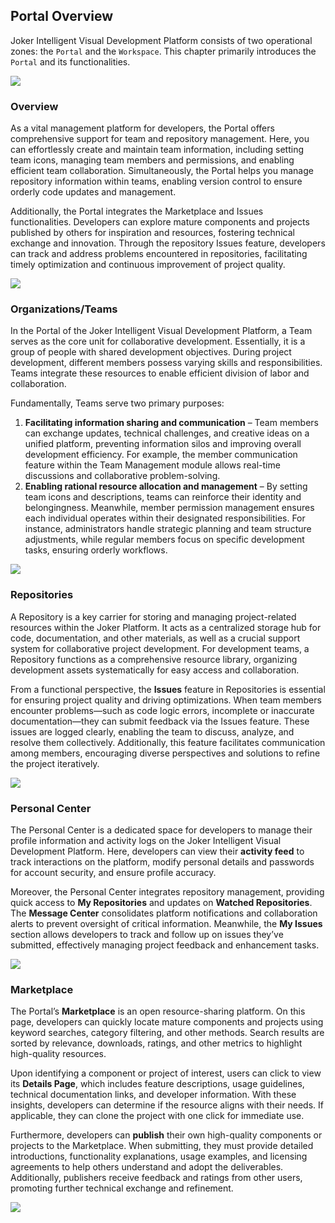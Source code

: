 ## Portal Overview

Joker Intelligent Visual Development Platform consists of two operational zones: the `Portal` and the `Workspace`. This chapter primarily introduces the `Portal` and its functionalities.

![](/portal/basic.png)

### Overview

As a vital management platform for developers, the Portal offers comprehensive support for team and repository management. Here, you can effortlessly create and maintain team information, including setting team icons, managing team members and permissions, and enabling efficient team collaboration. Simultaneously, the Portal helps you manage repository information within teams, enabling version control to ensure orderly code updates and management.

Additionally, the Portal integrates the Marketplace and Issues functionalities. Developers can explore mature components and projects published by others for inspiration and resources, fostering technical exchange and innovation. Through the repository Issues feature, developers can track and address problems encountered in repositories, facilitating timely optimization and continuous improvement of project quality.

![](/portal/basic1.png)

### Organizations/Teams

In the Portal of the Joker Intelligent Visual Development Platform, a Team serves as the core unit for collaborative development. Essentially, it is a group of people with shared development objectives. During project development, different members possess varying skills and responsibilities. Teams integrate these resources to enable efficient division of labor and collaboration.

Fundamentally, Teams serve two primary purposes:

1. **Facilitating information sharing and communication** – Team members can exchange updates, technical challenges, and creative ideas on a unified platform, preventing information silos and improving overall development efficiency. For example, the member communication feature within the Team Management module allows real-time discussions and collaborative problem-solving.
2. **Enabling rational resource allocation and management** – By setting team icons and descriptions, teams can reinforce their identity and belongingness. Meanwhile, member permission management ensures each individual operates within their designated responsibilities. For instance, administrators handle strategic planning and team structure adjustments, while regular members focus on specific development tasks, ensuring orderly workflows.

![](/portal/basic2.png)

### Repositories

A Repository is a key carrier for storing and managing project-related resources within the Joker Platform. It acts as a centralized storage hub for code, documentation, and other materials, as well as a crucial support system for collaborative project development. For development teams, a Repository functions as a comprehensive resource library, organizing development assets systematically for easy access and collaboration.

From a functional perspective, the **Issues** feature in Repositories is essential for ensuring project quality and driving optimizations. When team members encounter problems—such as code logic errors, incomplete or inaccurate documentation—they can submit feedback via the Issues feature. These issues are logged clearly, enabling the team to discuss, analyze, and resolve them collectively. Additionally, this feature facilitates communication among members, encouraging diverse perspectives and solutions to refine the project iteratively.

![](/portal/basic3.png)

### Personal Center

The Personal Center is a dedicated space for developers to manage their profile information and activity logs on the Joker Intelligent Visual Development Platform. Here, developers can view their **activity feed** to track interactions on the platform, modify personal details and passwords for account security, and ensure profile accuracy.

Moreover, the Personal Center integrates repository management, providing quick access to **My Repositories** and updates on **Watched Repositories**. The **Message Center** consolidates platform notifications and collaboration alerts to prevent oversight of critical information. Meanwhile, the **My Issues** section allows developers to track and follow up on issues they’ve submitted, effectively managing project feedback and enhancement tasks.

![](/portal/basic5.png)

### Marketplace

The Portal’s **Marketplace** is an open resource-sharing platform. On this page, developers can quickly locate mature components and projects using keyword searches, category filtering, and other methods. Search results are sorted by relevance, downloads, ratings, and other metrics to highlight high-quality resources.

Upon identifying a component or project of interest, users can click to view its **Details Page**, which includes feature descriptions, usage guidelines, technical documentation links, and developer information. With these insights, developers can determine if the resource aligns with their needs. If applicable, they can clone the project with one click for immediate use.

Furthermore, developers can **publish** their own high-quality components or projects to the Marketplace. When submitting, they must provide detailed introductions, functionality explanations, usage examples, and licensing agreements to help others understand and adopt the deliverables. Additionally, publishers receive feedback and ratings from other users, promoting further technical exchange and refinement.

![](/portal/basic4.png)
